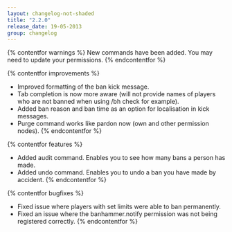 ```yaml
---
layout: changelog-not-shaded
title: "2.2.0"
release_date: 19-05-2013
group: changelog
---
```

{% contentfor warnings %}
New commands have been added. You may need to update your permissions.
{% endcontentfor %}

{% contentfor improvements %}
* Improved formatting of the ban kick message.
* Tab completion is now more aware (will not provide names of players who are not banned when using /bh check for example).
* Added ban reason and ban time as an option for localisation in kick messages.
* Purge command works like pardon now (own and other permission nodes).
{% endcontentfor %}

{% contentfor features %}
* Added audit command. Enables you to see how many bans a person has made.
* Added undo command. Enables you to undo a ban you have made by accident.
{% endcontentfor %}

{% contentfor bugfixes %}
* Fixed issue where players with set limits were able to ban permanently.
* Fixed an issue where the banhammer.notify permission was not being registered correctly.
{% endcontentfor %}
